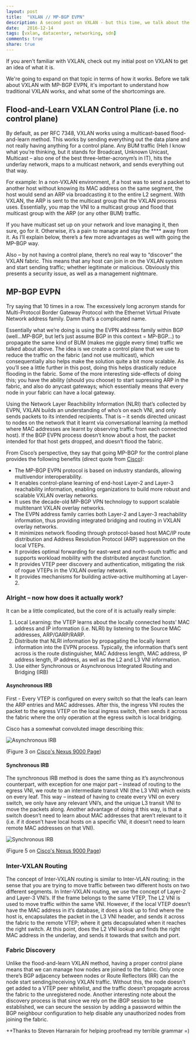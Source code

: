 ```yaml
---
layout: post
title:  "VXLAN // MP-BGP EVPN"
description: A second post on VXLAN - but this time, we talk about the more modern and scalable approach using MP-BGP.
date:   2016-12-14
tags: [vxlan, datacenter, networking, sdn]
comments: true
share: true
---
```

If you aren't familiar with VXLAN, check out my initial post on VXLAN to get an idea of what it is.

We're going to expand on that topic in terms of how it works. Before we talk about VXLAN with MP-BGP EVPN, it's important to understand how traditional VXLAN works, and what some of the shortcomings are.

## Flood-and-Learn VXLAN Control Plane (i.e. no control plane)

By default, as per RFC 7348, VXLAN works using a multicast-based flood-and-learn method. This works by sending everything out the data plane and not really having anything for a control plane. Any BUM traffic (Heh I know what you’re thinking, but it stands for Broadcast, Unknown Unicast, Multicast – also one of the best three-letter-acronym’s in IT), hits the underlay network, maps to a multicast network, and sends everything out that way.

For example: In a non-VXLAN environment, if a host was to send a packet to another host without knowing its MAC address on the same segment, the host would send an ARP via broadcasting it to the entire L2 segment. With VXLAN, the ARP is sent to the multicast group that the VXLAN process uses. Essentially, you map the VNI to a multicast group and flood that multicast group with the ARP (or any other BUM) traffic.

If you have multicast set up on your network and love managing it, then sure, go for it. Otherwise, it’s a pain to manage and stay the **** away from it. As I’ll explain below, there’s a few more advantages as well with going the MP-BGP way.

Also – by not having a control plane, there’s no real way to “discover” the VXLAN fabric. This means that any host can join in on the VXLAN system and start sending traffic; whether legitimate or malicious. Obviously this presents a security issue, as well as a management nightmare.

## MP-BGP EVPN

Try saying that 10 times in a row. The excessively long acronym stands for Multi-Protocol Border Gateway Protocol with the Ethernet Virtual Private Network address family. Damn that’s a complicated name.

Essentially what we’re doing is using the EVPN address family within BGP (well…MP-BGP, but let’s just assume BGP in this context = MP-BGP…) to propagate the same kind of BUM (makes me giggle every time) traffic we talked about above. The idea is we create a control plane that we use to reduce the traffic on the fabric (and not use multicast), which consequentially also helps make the solution quite a bit more scalable. As you’ll see a little further in this post, doing this helps drastically reduce flooding in the fabric. Some of the more interesting side-effects of doing this; you have the ability (should you choose) to start supressing ARP in the fabric, and also do anycast gateways; which essentially means that every node in your fabric can have a local gateway.

Using the Network Layer Reachibility Information (NLRI) that’s collected by EVPN, VXLAN builds an understanding of who’s on each VNI, and only sends packets to its intended recipients. That is – it sends directed unicast to nodes on the network that it learnt via conversational learning (a method where MAC addresses are learnt by observing traffic from each connected host). If the BGP EVPN process doesn’t know about a host, the packet intended for that host gets dropped, and doesn’t flood the fabric.

From Cisco’s perspective, they say that going MP-BGP for the control plane provides the following benefits (direct quote from [Cisco](http://www.cisco.com/c/en/us/products/collateral/switches/nexus-9000-series-switches/guide-c07-734107.html)):

*	The MP-BGP EVPN protocol is based on industry standards, allowing multivendor interoperability.
*	It enables control-plane learning of end-host Layer-2 and Layer-3 reachability information, enabling organizations to build more robust and scalable VXLAN overlay networks.
*	It uses the decade-old MP-BGP VPN technology to support scalable multitenant VXLAN overlay networks.
*	The EVPN address family carries both Layer-2 and Layer-3 reachability information, thus providing integrated bridging and routing in VXLAN overlay networks.
*	It minimizes network flooding through protocol-based host MAC/IP route distribution and Address Resolution Protocol (ARP) suppression on the local VTEPs.
*	It provides optimal forwarding for east-west and north-south traffic and supports workload mobility with the distributed anycast function.
*	It provides VTEP peer discovery and authentication, mitigating the risk of rogue VTEPs in the VXLAN overlay network.
*	It provides mechanisms for building active-active multihoming at Layer-2.

### Alright – now how does it actually work?

It can be a little complicated, but the core of it is actually really simple:
1. Local Learning: the VTEP learns about the locally connected hosts’ MAC address and IP information (i.e. NLRI) by listening to the Source MAC addresses, ARP/GARP/RARP.
2. Distribute that NLRI information by propagating the locally learnt information into the EVPN process. Typically, the information that’s sent across is the route distinguisher, MAC Address length, MAC address, IP address length, IP address, as well as the L2 and L3 VNI information.
3. Use either Synchronous or Asynchronous Integrated Routing and Bridging (IRB)

#### Asynchronous IRB

First - Every VTEP is configured on every switch so that the leafs can learn the ARP entries and MAC addresses. After this, the ingress VNI routes the packet to the egress VTEP on the local ingress switch, then sends it across the fabric where the only operation at the egress switch is local bridging.

Cisco has a somewhat convoluted image describing this:

![Asynchronous IRB](http://www.cisco.com/c/dam/en/us/products/collateral/switches/nexus-9000-series-switches/guide-c07-734107.doc/_jcr_content/renditions/guide-c07-734107_2.jpg)

(Figure 3 on [Cisco's Nexus 9000 Page](http://www.cisco.com/c/en/us/products/collateral/switches/nexus-9000-series-switches/guide-c07-734107.html#_Toc444553361))

#### Synchronous IRB

The synchronous IRB method is does the same thing as it’s asynchronous counterpart, with exception for one major part – instead of routing to the egress VNI, we route to an intermediate transit VNI (the L3 VNI) which exists on every leaf. This way – instead of having to create every VNI on every switch, we only have any relevant VNI’s, and the unique L3 transit VNI to move the packets along. Another advantage of doing it this way, is that a switch doesn’t need to learn about MAC addresses that aren’t relevant to it (i.e. if it doesn’t have local hosts on a specific VNI, it doesn’t need to learn remote MAC addresses on that VNI).

 ![Synchronous IRB](http://www.cisco.com/c/dam/en/us/products/collateral/switches/nexus-9000-series-switches/guide-c07-734107.doc/_jcr_content/renditions/guide-c07-734107_4.jpg)

(Figure 5 on [Cisco's Nexus 9000 Page](http://www.cisco.com/c/en/us/products/collateral/switches/nexus-9000-series-switches/guide-c07-734107.html#_Toc444553361))

### Inter-VXLAN Routing

The concept of Inter-VXLAN routing is similar to Inter-VLAN routing; in the sense that you are trying to move traffic between two different hosts on two different segments. In Inter-VXLAN routing, we use the concept of Layer-2 and Layer-3 VNI’s. If the frame belongs to the same VTEP, The L2 VNI is used to move traffic within the same VNI. However, if the local VTEP doesn’t have the MAC address in it’s database, it does a look up to find where the host is, encapsulates the packet in the L3 VNI header, and sends it across the fabric to the remote VTEP; where it gets decapsulated when it reaches the right switch. At this point, does the L2 VNI lookup and finds the right MAC address in the underlay, and sends it towards that switch and port.

### Fabric Discovery

Unlike the flood-and-learn VXLAN method, having a proper control plane means that we can manage how nodes are joined to the fabric. Only once there’s BGP adjacency between nodes or Route Reflectors (RR) can the node start sending/receiving VXLAN traffic. Without this, the node doesn’t get added to a VTEP peer whitelist, and the traffic doesn’t propagate across the fabric to the unregistered node. Another interesting note about the discovery process is that since we rely on the iBGP session to be established, we can secure the session by adding a password within the BGP neighbour configuration to help disable any unauthorized nodes from joining the fabric.


++Thanks to Steven Harnarain for helping proofread my terrible grammar =)
